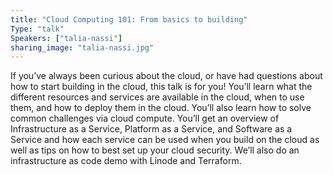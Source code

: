 ```yaml
---
title: "Cloud Computing 101: From basics to building"
Type: "talk"
Speakers: ["talia-nassi"]
sharing_image: "talia-nassi.jpg"
---
```


If you’ve always been curious about the cloud, or have had questions about how to start building in the cloud, this talk is for you! You’ll learn what the different resources and services are available in the cloud, when to use them, and how to deploy them in the cloud. You’ll also learn how to solve common challenges via cloud compute. You’ll get an overview of Infrastructure as a Service, Platform as a Service, and Software as a Service and how each service can be used when you build on the cloud as well as tips on how to best set up your cloud security. We’ll also do an infrastructure as code demo with Linode and Terraform.
